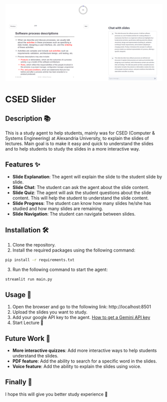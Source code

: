 ![CSED Slider](assets/cover.png)

# CSED Slider
## Description 📚
This is a study agent to help students, mainly was for CSED (Computer & Systems Engineering) at Alexandria University, to explain the slides of lectures. Main goal is to make it easy and quick to understand the slides and to help students to study the slides in a more interactive way.

## Features ✨
- **Slide Explanation**: The agent will explain the slide to the student slide by slide.
- **Slide Chat**: The student can ask the agent about the slide content.
- **Slide Quiz**: The agent will ask the student questions about the slide content. This will help the student to understand the slide content.
- **Slide Progress**: The student can know how many slides he/she has studied and how many slides are remaining.
- **Slide Navigation**: The student can navigate between slides.

## Installation 🛠️
1. Clone the repository.
2. Install the required packages using the following command:
```bash
pip install -r requirements.txt
```
3. Run the following command to start the agent:
```bash
streamlit run main.py
```

## Usage 🚀
1. Open the browser and go to the following link: http://localhost:8501
2. Upload the slides you want to study.
3. Add your google API key to the agent. [How to get a Gemini API key](https://youtu.be/OVnnVnLZPEo?si=Vi7EAf0nOhUeOUyK)
4. Start Lecture 🎉

<!-- ## Demo 🎥
[![CSED Slider Demo](https://img.youtube.com/ve/1Q8J9J9Q1Z0/0.jpg)](https://www.youtube.com/watch?v=1Q8J9J9Q1Z0) -->

## Future Work 🚀
- **More interactive quizzes**: Add more interactive ways to help students understand the slides.
- **PDF feature**: Add the ability to search for a specific word in the slides.
- **Voice feature**: Add the ability to explain the slides using voice.

## Finally 📌
I hope this will give you better study experience 🌟

